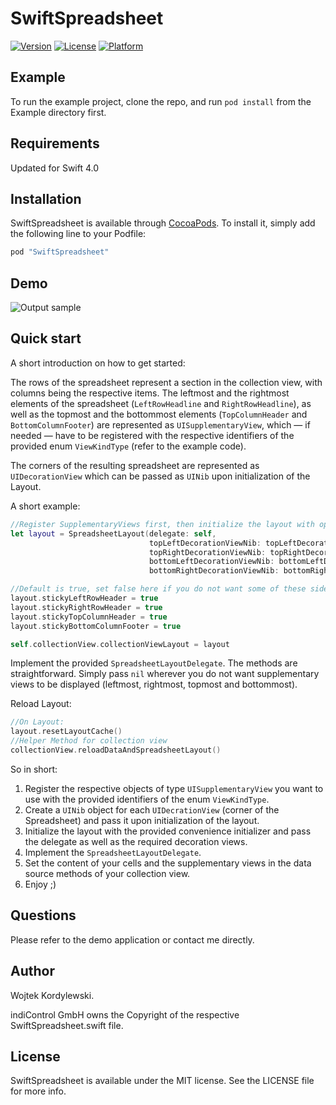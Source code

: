 # SwiftSpreadsheet

[![Version](https://img.shields.io/cocoapods/v/SwiftSpreadsheet.svg?style=flat)](http://cocoapods.org/pods/SwiftSpreadsheet)
[![License](https://img.shields.io/cocoapods/l/SwiftSpreadsheet.svg?style=flat)](http://cocoapods.org/pods/SwiftSpreadsheet)
[![Platform](https://img.shields.io/cocoapods/p/SwiftSpreadsheet.svg?style=flat)](http://cocoapods.org/pods/SwiftSpreadsheet)

## Example

To run the example project, clone the repo, and run `pod install` from the Example directory first.

## Requirements

Updated for Swift 4.0

## Installation

SwiftSpreadsheet is available through [CocoaPods](http://cocoapods.org). To install
it, simply add the following line to your Podfile:

```ruby
pod "SwiftSpreadsheet"
```
## Demo

![Output sample](https://thumbs.gfycat.com/SilentLightheartedAmmonite-size_restricted.gif)


## Quick start

A short introduction on how to get started:

The rows of the spreadsheet represent a section in the collection view, with columns being the respective items.
The leftmost and the rightmost elements of the spreadsheet (`LeftRowHeadline` and `RightRowHeadline`), as well as the topmost and the bottommost elements (`TopColumnHeader` and `BottomColumnFooter`) are represented as `UISupplementaryView`, which — if needed — have to be registered with the respective identifiers of the provided enum `ViewKindType` (refer to the example code). 
 
The corners of the resulting spreadsheet are represented as `UIDecorationView` which can be passed as `UINib` upon initialization of the Layout.

A short example:

```swift
//Register SupplementaryViews first, then initialize the layout with optional Nibs for the DecorationViews
let layout = SpreadsheetLayout(delegate: self,
                               topLeftDecorationViewNib: topLeftDecorationViewNib,
                               topRightDecorationViewNib: topRightDecorationViewNib,
                               bottomLeftDecorationViewNib: bottomLeftDecorationViewNib,
                               bottomRightDecorationViewNib: bottomRightDecorationViewNib)

//Default is true, set false here if you do not want some of these sides to remain sticky
layout.stickyLeftRowHeader = true
layout.stickyRightRowHeader = true
layout.stickyTopColumnHeader = true
layout.stickyBottomColumnFooter = true

self.collectionView.collectionViewLayout = layout

```

Implement the provided `SpreadsheetLayoutDelegate`. The methods are straightforward. Simply pass `nil` wherever you do not want supplementary views to be displayed (leftmost, rightmost, topmost and bottommost).


Reload Layout:
```swift
//On Layout:
layout.resetLayoutCache()
//Helper Method for collection view
collectionView.reloadDataAndSpreadsheetLayout()
```

So in short:
1) Register the respective objects of type `UISupplementaryView` you want to use with the provided identifiers of the enum `ViewKindType`.
2) Create a `UINib` object for each `UIDecrationView` (corner of the Spreadsheet) and pass it upon initialization of the layout.
3) Initialize the layout with the provided convenience initializer and pass the delegate as well as the required decoration views.
4) Implement the `SpreadsheetLayoutDelegate`.
5) Set the content of your cells and the supplementary views in the data source methods of your collection view.
6) Enjoy ;)

## Questions

Please refer to the demo application or contact me directly.

## Author

Wojtek Kordylewski.
 
indiControl GmbH owns the Copyright of the respective SwiftSpreadsheet.swift file.

## License

SwiftSpreadsheet is available under the MIT license. See the LICENSE file for more info.
